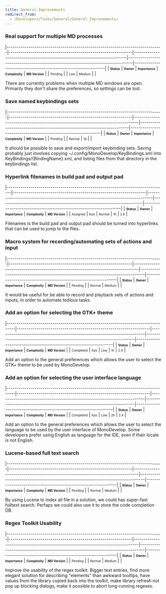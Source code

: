 ```yaml
---
title: General Improvements
redirect_from:
  - /Developers/Tasks/General/General_Improvements/
---
```


### Real support for multiple MD processes

<span> </span>

<span id="_task_a_General.RealMultiInstance"></span><span> </span>

|------------------------------------------------------------------------------|--------------------------------------------------------------|--------------------------------------------------------------------------|--------------------------------------------------------------------------------|---------------------------------------------------------------|
| **<span style="font-size: x-small;">Status</span>**                          | **<span style="font-size: x-small;">Owner</span>**           | **<span style="font-size: x-small;">Importance</span>**                  | **<span style="font-size: x-small;">Complexity</span>**                        | **<span style="font-size: x-small;">MD Version</span>**       |
| <span class="task-status-Pending" style="font-size: x-small;">Pending</span> | <span class="task-owner" style="font-size: x-small;"></span> | <span class="task-importance-Low" style="font-size: x-small;">Low</span> | <span class="task-complexity-Medium" style="font-size: x-small;">Medium</span> | <span class="task-target" style="font-size: x-small;"></span> |

There are currently problems when multiple MD windows are open. Primarily they don't share the preferences, so settings can be lost.

### Save named keybindings sets

<span> </span>

<span id="_task_a_General.SaveNamedKeybindings"></span><span> </span>

|------------------------------------------------------------------------------|--------------------------------------------------------------|--------------------------------------------------------------------------------|------------------------------------------------------------------------|---------------------------------------------------------------|
| **<span style="font-size: x-small;">Status</span>**                          | **<span style="font-size: x-small;">Owner</span>**           | **<span style="font-size: x-small;">Importance</span>**                        | **<span style="font-size: x-small;">Complexity</span>**                | **<span style="font-size: x-small;">MD Version</span>**       |
| <span class="task-status-Pending" style="font-size: x-small;">Pending</span> | <span class="task-owner" style="font-size: x-small;"></span> | <span class="task-importance-Normal" style="font-size: x-small;">Normal</span> | <span class="task-complexity-1d" style="font-size: x-small;">1d</span> | <span class="task-target" style="font-size: x-small;"></span> |

It should be possible to save and export/import keybinding sets. Saving probably just involves copying ~/.config/MonoDevelop/KeyBindings.xml into KeyBindings/{BindingName}.xml, and listing files from that directory in the keybindings list.

### Hyperlink filenames in build pad and output pad

<span> </span>

<span id="_task_a_General.HyperlinkFiles"></span><span> </span>

|--------------------------------------------------------------------------------|-------------------------------------------------------------------|--------------------------------------------------------------------------------|------------------------------------------------------------------------|------------------------------------------------------------------|
| **<span style="font-size: x-small;">Status</span>**                            | **<span style="font-size: x-small;">Owner</span>**                | **<span style="font-size: x-small;">Importance</span>**                        | **<span style="font-size: x-small;">Complexity</span>**                | **<span style="font-size: x-small;">MD Version</span>**          |
| <span class="task-status-Assigned" style="font-size: x-small;">Assigned</span> | <span class="task-owner" style="font-size: x-small;">lluis</span> | <span class="task-importance-Normal" style="font-size: x-small;">Normal</span> | <span class="task-complexity-1h" style="font-size: x-small;">1h</span> | <span class="task-target" style="font-size: x-small;">2.6</span> |

Filenames is the build pad and output pad should be turned into hyperlinks that can be used to jump to the files.

### Macro system for recording/automating sets of actions and input

<span> </span>

<span id="_task_a_General.MacroRecording"></span><span> </span>

|------------------------------------------------------------------------------|--------------------------------------------------------------|--------------------------------------------------------------------------------|--------------------------------------------------------------------------------|---------------------------------------------------------------|
| **<span style="font-size: x-small;">Status</span>**                          | **<span style="font-size: x-small;">Owner</span>**           | **<span style="font-size: x-small;">Importance</span>**                        | **<span style="font-size: x-small;">Complexity</span>**                        | **<span style="font-size: x-small;">MD Version</span>**       |
| <span class="task-status-Pending" style="font-size: x-small;">Pending</span> | <span class="task-owner" style="font-size: x-small;"></span> | <span class="task-importance-Normal" style="font-size: x-small;">Normal</span> | <span class="task-complexity-Medium" style="font-size: x-small;">Medium</span> | <span class="task-target" style="font-size: x-small;"></span> |

It would be useful for be able to record and playback sets of actions and inputs, in order to automate tedious tasks.

### Add an option for selecting the GTK+ theme

<span> </span>

<span id="_task_a_General.GtkThemeOption"></span><span> </span>

|----------------------------------------------------------------------------------|-------------------------------------------------------------------|--------------------------------------------------------------------------|------------------------------------------------------------------------|------------------------------------------------------------------|
| **<span style="font-size: x-small;">Status</span>**                              | **<span style="font-size: x-small;">Owner</span>**                | **<span style="font-size: x-small;">Importance</span>**                  | **<span style="font-size: x-small;">Complexity</span>**                | **<span style="font-size: x-small;">MD Version</span>**          |
| <span class="task-status-Completed" style="font-size: x-small;">Completed</span> | <span class="task-owner" style="font-size: x-small;">lluis</span> | <span class="task-importance-Low" style="font-size: x-small;">Low</span> | <span class="task-complexity-1h" style="font-size: x-small;">1h</span> | <span class="task-target" style="font-size: x-small;">2.4</span> |

Add an option to the general preferences which allows the user to select the GTK+ theme to be used by MonoDevelop.

### Add an option for selecting the user interface language

<span> </span>

<span id="_task_a_General.LanguageOption"></span><span> </span>

|----------------------------------------------------------------------------------|-------------------------------------------------------------------|--------------------------------------------------------------------------|------------------------------------------------------------------------|------------------------------------------------------------------|
| **<span style="font-size: x-small;">Status</span>**                              | **<span style="font-size: x-small;">Owner</span>**                | **<span style="font-size: x-small;">Importance</span>**                  | **<span style="font-size: x-small;">Complexity</span>**                | **<span style="font-size: x-small;">MD Version</span>**          |
| <span class="task-status-Completed" style="font-size: x-small;">Completed</span> | <span class="task-owner" style="font-size: x-small;">lluis</span> | <span class="task-importance-Low" style="font-size: x-small;">Low</span> | <span class="task-complexity-2h" style="font-size: x-small;">2h</span> | <span class="task-target" style="font-size: x-small;">2.4</span> |

Add an option to the general preferences which allows the user to select the language to be used by the user interface of MonoDevelop. Some developers prefer using English as language for the IDE, even if their locale is not English.

### Lucene-based full text search

<span> </span>

<span id="_task_a_General.LuceneSearch"></span><span> </span>

|------------------------------------------------------------------------------|--------------------------------------------------------------|--------------------------------------------------------------------------------|--------------------------------------------------------------------------------|---------------------------------------------------------------|
| **<span style="font-size: x-small;">Status</span>**                          | **<span style="font-size: x-small;">Owner</span>**           | **<span style="font-size: x-small;">Importance</span>**                        | **<span style="font-size: x-small;">Complexity</span>**                        | **<span style="font-size: x-small;">MD Version</span>**       |
| <span class="task-status-Pending" style="font-size: x-small;">Pending</span> | <span class="task-owner" style="font-size: x-small;"></span> | <span class="task-importance-Normal" style="font-size: x-small;">Normal</span> | <span class="task-complexity-Medium" style="font-size: x-small;">Medium</span> | <span class="task-target" style="font-size: x-small;"></span> |

By using Lucene to index all file in a solution, we could has super-fast fulltext search. Perfaps we could also use it to store the code completion DB.

### Regex Toolkit Usability

<span> </span>

<span id="_task_a_General.RegexToolkitUsability"></span><span> </span>

|------------------------------------------------------------------------------|--------------------------------------------------------------|--------------------------------------------------------------------------------|--------------------------------------------------------------------------------|---------------------------------------------------------------|
| **<span style="font-size: x-small;">Status</span>**                          | **<span style="font-size: x-small;">Owner</span>**           | **<span style="font-size: x-small;">Importance</span>**                        | **<span style="font-size: x-small;">Complexity</span>**                        | **<span style="font-size: x-small;">MD Version</span>**       |
| <span class="task-status-Pending" style="font-size: x-small;">Pending</span> | <span class="task-owner" style="font-size: x-small;"></span> | <span class="task-importance-Normal" style="font-size: x-small;">Normal</span> | <span class="task-complexity-Medium" style="font-size: x-small;">Medium</span> | <span class="task-target" style="font-size: x-small;"></span> |

Improve the usability of the regex toolkit. Bigger text entries, find more elegant solution for describing "elements" than awkward tooltips, have values from the library copied back into the toolkit, make library refresh not pop up blocking dialogs, make it possible to abort long-running regexes.
